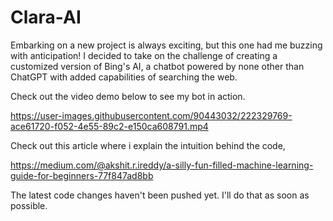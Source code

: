 # Clara-AI

Embarking on a new project is always exciting, but this one had me buzzing with anticipation! I decided to take on the challenge of creating a customized version of Bing's AI, a chatbot powered by none other than ChatGPT with added capabilities of searching the web.

Check out the video demo below to see my bot in action.

https://user-images.githubusercontent.com/90443032/222329769-ace61720-f052-4e55-89c2-e150ca608791.mp4

Check out this article where i explain the intuition behind the code, 

https://medium.com/@akshit.r.ireddy/a-silly-fun-filled-machine-learning-guide-for-beginners-77f847ad8bb


The latest code changes haven't been pushed yet. I'll do that as soon as possible.

